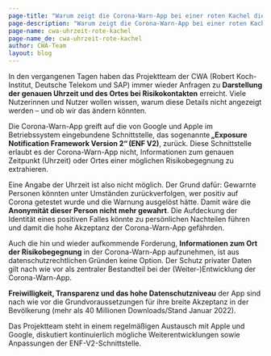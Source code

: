```yaml
---
page-title: "Warum zeigt die Corona-Warn-App bei einer roten Kachel die genaue Uhrzeit und den Ort der Begegnung nicht an?"
page-description: "Warum zeigt die Corona-Warn-App bei einer roten Kachel die genaue Uhrzeit und den Ort der Begegnung nicht an?"
page-name: cwa-uhrzeit-rote-kachel
page-name_de: cwa-uhrzeit-rote-kachel
author: CWA-Team
layout: blog
---
```


In den vergangenen Tagen haben das Projektteam der CWA (Robert Koch-Institut, Deutsche Telekom und SAP) immer wieder Anfragen zu **Darstellung der genauen Uhrzeit und des Ortes bei Risikokontakten** erreicht. Viele Nutzerinnen und Nutzer wollen wissen, warum diese Details nicht angezeigt werden – und ob wir das ändern könnten.  

Die Corona-Warn-App greift auf die von Google und Apple im Betriebssystem eingebundene Schnittstelle, das sogenannte **„Exposure Notification Framework Version 2“ (ENF V2)**, zurück. Diese Schnittstelle erlaubt es der Corona-Warn-App nicht, Informationen zum genauen Zeitpunkt (Uhrzeit) oder Ortes einer möglichen Risikobegegnung zu extrahieren.  

<!-- overview -->

Eine Angabe der Uhrzeit ist also nicht möglich. Der Grund dafür: Gewarnte Personen könnten unter Umständen zurückverfolgen, wer positiv auf Corona getestet wurde und die Warnung ausgelöst hätte. Damit wäre die **Anonymität dieser Person nicht mehr gewahrt**. Die Aufdeckung der Identität eines positiven Falles könnte zu persönlichen Nachteilen führen und damit die hohe Akzeptanz der Corona-Warn-App gefährden. 

Auch die hin und wieder aufkommende Forderung, **Informationen zum Ort der Risikobegegnung** in der Corona-Warn-App aufzunehmen, ist aus datenschutzrechtlichen Gründen keine Option. Der Schutz privater Daten gilt nach wie vor als zentraler Bestandteil bei der (Weiter-)Entwicklung der Corona-Warn-App. 

**Freiwilligkeit, Transparenz und das hohe Datenschutzniveau** der App sind nach wie vor die Grundvoraussetzungen für ihre breite Akzeptanz in der Bevölkerung (mehr als 40 Millionen Downloads/Stand Januar 2022). 

Das Projektteam steht in einem regelmäßigen Austausch mit Apple und Google, diskutiert kontinuierlich mögliche Weiterentwicklungen sowie Anpassungen der ENF-V2-Schnittstelle.  
